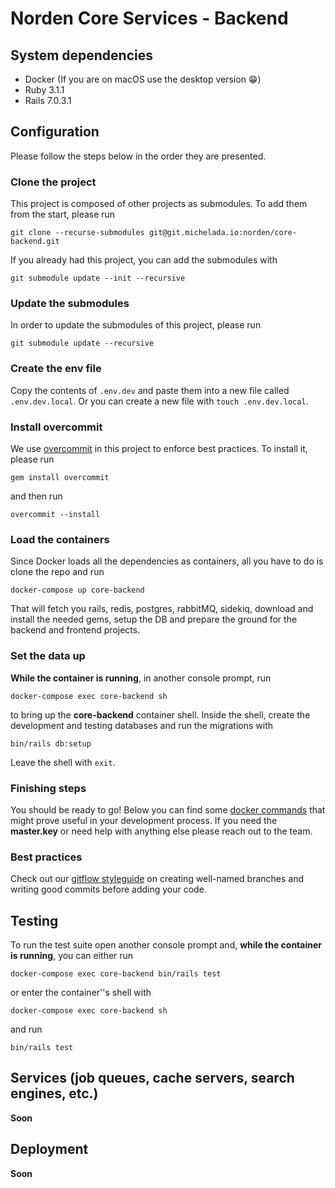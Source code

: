# Norden Core Services - Backend

## System dependencies
* Docker (If you are on macOS use the desktop version 😁)
* Ruby 3.1.1
* Rails 7.0.3.1

## Configuration
Please follow the steps below in the order they are presented.

### Clone the project
This project is composed of other projects as submodules. To add them from the start, please run
```console
git clone --recurse-submodules git@git.michelada.io:norden/core-backend.git
```
If you already had this project, you can add the submodules with
```console
git submodule update --init --recursive
```

### Update the submodules
In order to update the submodules of this project, please run
```console
git submodule update --recursive
```

### Create the env file
Copy the contents of `.env.dev` and paste them into a new file called `.env.dev.local`. Or you can create a new file with `touch .env.dev.local`.

### Install overcommit
We use [overcommit](https://github.com/sds/overcommit) in this project to enforce best practices. To install it, please run
```console
gem install overcommit
```

and then run
```console
overcommit --install
```

### Load the containers
Since Docker loads all the dependencies as containers, all you have to do is clone the repo and run 
```console
docker-compose up core-backend
```
That will fetch you rails, redis, postgres, rabbitMQ, sidekiq, download and install the needed gems, setup the DB and prepare the ground for the backend and frontend projects.

### Set the data up

**While the container is running**, in another console prompt, run 
```console
docker-compose exec core-backend sh
```
to bring up the **core-backend** container shell. Inside the shell, create the development and testing databases and run the migrations with 
```console
bin/rails db:setup
```
Leave the shell with `exit`.

### Finishing steps
You should be ready to go! Below you can find some [docker commands](https://git.michelada.io/norden/core-backend/-/wikis/Docker) that might prove useful in your development process.
If you need the **master.key** or need help with anything else please reach out to the team.

### Best practices
Check out our [gitflow styleguide](https://git.michelada.io/norden/core-backend/-/wikis/Gitflow) on creating well-named branches and writing good commits before adding your code.

## Testing
To run the test suite open another console prompt and, **while the container is running**, you can either run 
```console
docker-compose exec core-backend bin/rails test
```
or enter the container''s shell with
```console
docker-compose exec core-backend sh
```

and run
```console
bin/rails test
```

## Services (job queues, cache servers, search engines, etc.)
**Soon**

## Deployment
**Soon**

